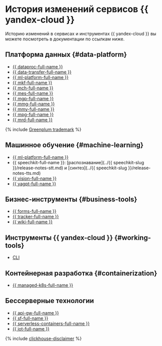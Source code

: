 # История изменений сервисов {{ yandex-cloud }}

Историю изменений в сервисах и инструментах {{ yandex-cloud }} вы можете посмотреть в документации по ссылкам ниже.

## Платформа данных {#data-platform}

* [{{ dataproc-full-name }}](../data-proc/release-notes/index.md)
* [{{ data-transfer-full-name }}](../data-transfer/release-notes/index.md)
* [{{ ml-platform-full-name }}](../datasphere/release-notes.md)
* [{{ mkf-full-name }}](../managed-kafka/release-notes.md)
* [{{ mch-full-name }}](../managed-clickhouse/release-notes.md)
* [{{ mes-full-name }}](../managed-elasticsearch/release-notes.md)
* [{{ mgp-full-name }}](../managed-greenplum/release-notes.md)
* [{{ mmg-full-name }}](../managed-mongodb/release-notes.md)
* [{{ mmy-full-name }}](../managed-mysql/release-notes.md)
* [{{ mpg-full-name }}](../managed-postgresql/release-notes.md)
* [{{ mrd-full-name }}](../managed-redis/release-notes.md)

{% include [Greenplum trademark](../_includes/mdb/mgp/trademark.md) %}

## Машинное обучение {#machine-learning}

* [{{ ml-platform-full-name }}](../datasphere/release-notes.md)
* {{ speechkit-full-name }}: [распознавание](../{{ speechkit-slug }}/release-notes-stt.md) и [синтез](../{{ speechkit-slug }}/release-notes-tts.md)
* [{{ vision-full-name }}](../vision/release-notes.md)
* [{{ yagpt-full-name }}](../yandexgpt/release-notes.md)

## Бизнес-инструменты {#business-tools}

* [{{ forms-full-name }}](../forms/release-notes/index.md)
* [{{ tracker-full-name }}](../tracker/release-notes/index.md)
* [{{ wiki-full-name }}](../wiki/release-notes/index.md)

## Инструменты {{ yandex-cloud }} {#working-tools}

* [CLI](../cli/release-notes.md)

## Контейнерная разработка {#containerization}

* [{{ managed-k8s-full-name }}](../managed-kubernetes/release-notes.md)

## Бессерверные технологии

* [{{ api-gw-full-name }}](../api-gateway/release-notes.md)
* [{{ sf-full-name }}](../functions/release-notes.md)
* [{{ serverless-containers-full-name }}](../serverless-containers/release-notes.md)
* [{{ iot-full-name }}](../iot-core/release-notes.md)

{% include [clickhouse-disclaimer](../_includes/clickhouse-disclaimer.md) %}
